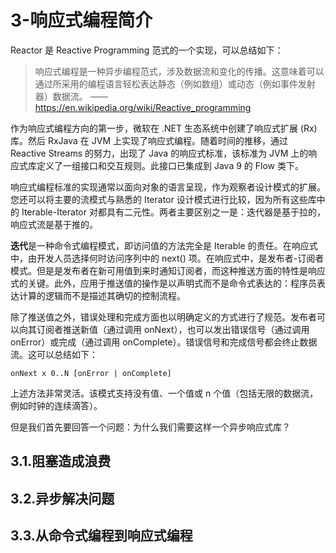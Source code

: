 # 3-响应式编程简介

Reactor 是 Reactive Programming 范式的一个实现，可以总结如下：

> 响应式编程是一种异步编程范式，涉及数据流和变化的传播。这意味着可以通过所采用的编程语言轻松表达静态（例如数组）或动态（例如事件发射器）数据流。
> —— https://en.wikipedia.org/wiki/Reactive_programming



作为响应式编程方向的第一步，微软在 .NET 生态系统中创建了响应式扩展 (Rx) 库。然后 RxJava 在 JVM 上实现了响应式编程。随着时间的推移，通过 Reactive Streams 的努力，出现了 Java 的响应式标准，该标准为 JVM 上的响应式库定义了一组接口和交互规则。此接口已集成到 Java 9 的 Flow 类下。

响应式编程标准的实现通常以面向对象的语言呈现，作为观察者设计模式的扩展。您还可以将主要的流模式与熟悉的 Iterator 设计模式进行比较，因为所有这些库中的 Iterable-Iterator 对都具有二元性。两者主要区别之一是：迭代器是基于拉的，响应式流是基于推的。

**迭代**是一种命令式编程模式，即访问值的方法完全是 Iterable 的责任。在响应式中，由开发人员选择何时访问序列中的 next() 项。在响应式中，是发布者-订阅者模式。但是是发布者在新可用值到来时通知订阅者，而这种推送方面的特性是响应式的关键。此外，应用于推送值的操作是以声明式而不是命令式表达的：程序员表达计算的逻辑而不是描述其确切的控制流程。

除了推送值之外，错误处理和完成方面也以明确定义的方式进行了规范。发布者可以向其订阅者推送新值（通过调用 onNext），也可以发出错误信号（通过调用 onError）或完成（通过调用 onComplete）。错误信号和完成信号都会终止数据流。这可以总结如下：

```
onNext x 0..N [onError | onComplete]
```

上述方法非常灵活。该模式支持没有值、一个值或 n 个值（包括无限的数据流，例如时钟的连续滴答）。



但是我们首先要回答一个问题：为什么我们需要这样一个异步响应式库？

## 3.1.阻塞造成浪费

## 3.2.异步解决问题

## 3.3.从命令式编程到响应式编程